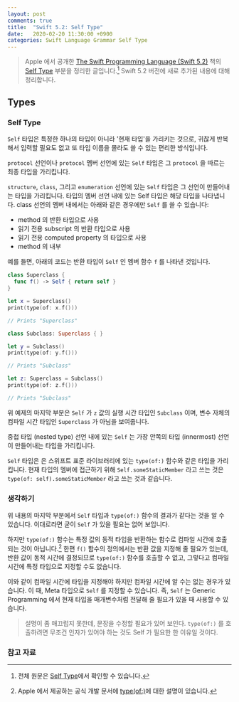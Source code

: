 ```yaml
---
layout: post
comments: true
title:  "Swift 5.2: Self Type"
date:   2020-02-20 11:30:00 +0900
categories: Swift Language Grammar Self Type
---
```


> Apple 에서 공개한 [The Swift Programming Language (Swift 5.2)](https://docs.swift.org/swift-book/) 책의 [Self Type](https://docs.swift.org/swift-book/ReferenceManual/Types.html#ID610) 부분을 정리한 글입니다.[^Self-Type] Swift 5.2 버전에 새로 추가된 내용에 대해 정리합니다.

## Types

### Self Type

`Self` 타입은 특정한 하나의 타입이 아니라 '현재 타입'을 가리키는 것으로, 귀찮게 반복해서 입력할 필요도 없고 또 타입 이름을 몰라도 쓸 수 있는 편리한 방식입니다.

`protocol` 선언이나 `protocol` 멤버 선언에 있는 `Self` 타입은 그 `protocol` 을 따르는 최종 타입을 가리킵니다.

`structure`, `class`, 그리고 `enumeration` 선언에 있는 `Self` 타입은 그 선언이 만들어내는 타입을 가리킵니다. 타입의 멤버 선언 내에 있는 Self 타입은 해당 타입을 나타냅니다. class 선언의 멤버 내에서는 아래와 같은 경우에만 `Self` 를 쓸 수 있습니다:

* method 의 반환 타입으로 사용
* 읽기 전용 subscript 의 반환 타입으로 사용
* 읽기 전용 computed property 의 타입으로 사용
* method 의 내부

예를 들면, 아래의 코드는 반환 타입이 `Self` 인 멤버 함수 `f` 를 나타낸 것입니다.

```swift
class Superclass {
  func f() -> Self { return self }
}

let x = Superclass()
print(type(of: x.f()))

// Prints "Superclass"

class Subclass: Superclass { }

let y = Subclass()
print(type(of: y.f()))

// Prints "Subclass"

let z: Superclass = Subclass()
print(type(of: z.f()))

// Prints "Subclass"
```

위 예제의 마지막 부분은 `Self` 가 `z` 값의 실행 시간 타입인 `Subclass` 이며, 변수 자체의 컴파일 시간 타입인 `Superclass` 가 아님을 보여줍니다.

중첩 타입 (nested type) 선언 내에 있는 `Self` 는 가장 안쪽의 타입 (innermost) 선언이 만들어내는 타입을 가리킵니다.

`Self` 타입은 은 스위프트 표준 라이브러리에 있는 `type(of:)` 함수와 같은 타입을 가리킵니다. 현재 타입의 멤버에 접근하기 위해 `Self.someStaticMember` 라고 쓰는 것은 `type(of: self).someStaticMember` 라고 쓰는 것과 같습니다.

### 생각하기

위 내용의 마지막 부분에서 `Self` 타입과 `type(of:)` 함수의 결과가 같다는 것을 알 수 있습니다. 이대로라면 굳이 `Self` 가 있을 필요는 없어 보입니다.

하지만 `type(of:)` 함수는 특정 값의 동적 타입을 반환하는 함수로 컴파일 시간에 호출되는 것이 아닙니다.[^type-of] 한편 `f()` 함수의 정의에서는 반환 값을 지정해 줄 필요가 있는데, 반환 값이 동적 시간에 결정되므로 `type(of:)` 함수를 호출할 수 없고, 그렇다고 컴파일 시간에 특정 타입으로 지정할 수도 없습니다.

이와 같이 컴파일 시간에 타입을 지정해야 하지만 컴파일 시간에 알 수는 없는 경우가 있습니다. 이 때, Meta 타입으로 `Self` 를 지정할 수 있습니다. 즉, `Self` 는 Generic Programming 에서 현재 타입을 매개변수처럼 전달해 줄 필요가 있을 때 사용할 수 있습니다.

>설명이 좀 매끄럽지 못한데, 문장을 수정할 필요가 있어 보인다. `type(of:)` 를 호출하려면 무조건 인자가 있어야 하는 것도 Self 가 필요한 한 이유일 것이다.

### 참고 자료

[^Self-Type]: 전체 원문은 [Self Type](https://docs.swift.org/swift-book/ReferenceManual/Types.html#ID610)에서 확인할 수 있습니다.

[^type-of]: Apple 에서 제공하는 공식 개발 문서에 [type(of:)](https://developer.apple.com/documentation/swift/2885064-type)에 대한 설명이 있습니다.

